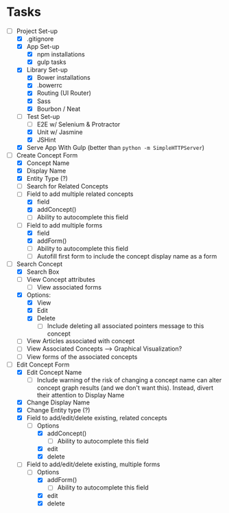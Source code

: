 # Tasks

- [ ] Project Set-up
    - [x] .gitignore
    - [x] App Set-up
        - [x] npm installations
        - [x] gulp tasks
    - [x] Library Set-up
        - [x] Bower installations
        - [x] .bowerrc
        - [x] Routing (UI Router)
        - [x] Sass
        - [x] Bourbon / Neat
    - [ ] Test Set-up
        - [ ] E2E w/ Selenium & Protractor
        - [x] Unit w/ Jasmine
        - [x] JSHint
    - [x] Serve App With Gulp (better than `python -m SimpleHTTPServer`)
- [ ] Create Concept Form
    - [x] Concept Name
    - [x] Display Name
    - [x] Entity Type (?)
    - [ ] Search for Related Concepts
    - [ ] Field to add multiple related concepts
        - [x] field
        - [x] addConcept()
        - [ ] Ability to autocomplete this field
    - [ ] Field to add multiple forms
        - [x] field
        - [x] addForm()
        - [ ] Ability to autocomplete this field
        - [ ] Autofill first form to include the concept display name as a form
- [ ] Search Concept
    - [x] Search Box
    - [ ] View Concept attributes
        - [ ] View associated forms
    - [x] Options:
        - [x] View
        - [x] Edit
        - [x] Delete
            - [ ] Include deleting all associated pointers message to this concept
    - [ ] View Articles associated with concept
    - [ ] View Associated Concepts --> Graphical Visualization?
    - [ ] View forms of the associated concepts
- [ ] Edit Concept Form
    - [x] Edit Concept Name
        - [ ] Include warning of the risk of changing a concept name can alter concept graph results (and we don't want this). Instead, divert their attention to Display Name
    - [x] Change Display Name
    - [x] Change Entity type (?)
    - [x] Field to add/edit/delete existing, related concepts
        - [ ] Options
            - [x] addConcept()
                - [ ] Ability to autocomplete this field
            - [x] edit
            - [x] delete
    - [ ] Field to add/edit/delete existing, multiple forms
        - [ ] Options
            - [x] addForm()
                - [ ] Ability to autocomplete this field
            - [x] edit
            - [x] delete
